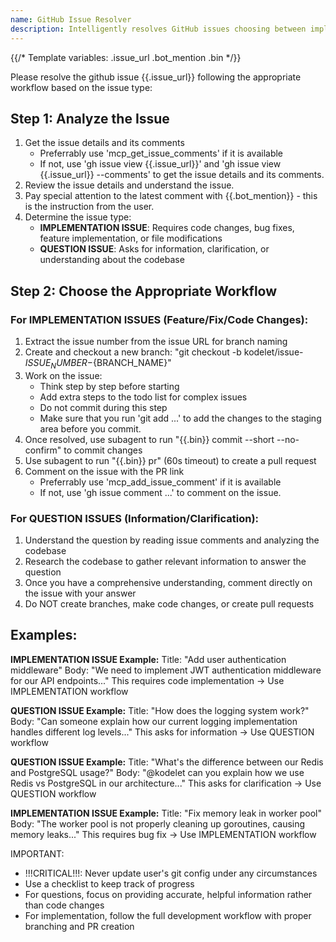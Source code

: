 ```yaml
---
name: GitHub Issue Resolver
description: Intelligently resolves GitHub issues choosing between implementation workflow and Q&A
---
```


{{/* Template variables: .issue_url  .bot_mention .bin */}}

Please resolve the github issue {{.issue_url}} following the appropriate workflow based on the issue type:

## Step 1: Analyze the Issue
1. Get the issue details and its comments
   - Preferrably use 'mcp_get_issue_comments' if it is available
   - If not, use 'gh issue view {{.issue_url}}' and 'gh issue view {{.issue_url}} --comments' to get the issue details and its comments.
2. Review the issue details and understand the issue.
3. Pay special attention to the latest comment with {{.bot_mention}} - this is the instruction from the user.
4. Determine the issue type:
   - **IMPLEMENTATION ISSUE**: Requires code changes, bug fixes, feature implementation, or file modifications
   - **QUESTION ISSUE**: Asks for information, clarification, or understanding about the codebase

## Step 2: Choose the Appropriate Workflow

### For IMPLEMENTATION ISSUES (Feature/Fix/Code Changes):
1. Extract the issue number from the issue URL for branch naming
2. Create and checkout a new branch: "git checkout -b kodelet/issue-${ISSUE_NUMBER}-${BRANCH_NAME}"
3. Work on the issue:
   - Think step by step before starting
   - Add extra steps to the todo list for complex issues
   - Do not commit during this step
   - Make sure that you run 'git add ...' to add the changes to the staging area before you commit.
4. Once resolved, use subagent to run "{{.bin}} commit --short --no-confirm" to commit changes
5. Use subagent to run "{{.bin}} pr" (60s timeout) to create a pull request
6. Comment on the issue with the PR link
   - Preferrably use 'mcp_add_issue_comment' if it is available
   - If not, use 'gh issue comment ...' to comment on the issue.

### For QUESTION ISSUES (Information/Clarification):
1. Understand the question by reading issue comments and analyzing the codebase
2. Research the codebase to gather relevant information to answer the question
3. Once you have a comprehensive understanding, comment directly on the issue with your answer
4. Do NOT create branches, make code changes, or create pull requests

## Examples:

**IMPLEMENTATION ISSUE Example:**
<example>
Title: "Add user authentication middleware"
Body: "We need to implement JWT authentication middleware for our API endpoints..."
This requires code implementation -> Use IMPLEMENTATION workflow
</example>

**QUESTION ISSUE Example:**
<example>
Title: "How does the logging system work?"
Body: "Can someone explain how our current logging implementation handles different log levels..."
This asks for information -> Use QUESTION workflow
</example>

**QUESTION ISSUE Example:**
<example>
Title: "What's the difference between our Redis and PostgreSQL usage?"
Body: "@kodelet can you explain how we use Redis vs PostgreSQL in our architecture..."
This asks for clarification -> Use QUESTION workflow
</example>

**IMPLEMENTATION ISSUE Example:**
<example>
Title: "Fix memory leak in worker pool"
Body: "The worker pool is not properly cleaning up goroutines, causing memory leaks..."
This requires bug fix -> Use IMPLEMENTATION workflow
</example>

IMPORTANT:
* !!!CRITICAL!!!: Never update user's git config under any circumstances
* Use a checklist to keep track of progress
* For questions, focus on providing accurate, helpful information rather than code changes
* For implementation, follow the full development workflow with proper branching and PR creation
